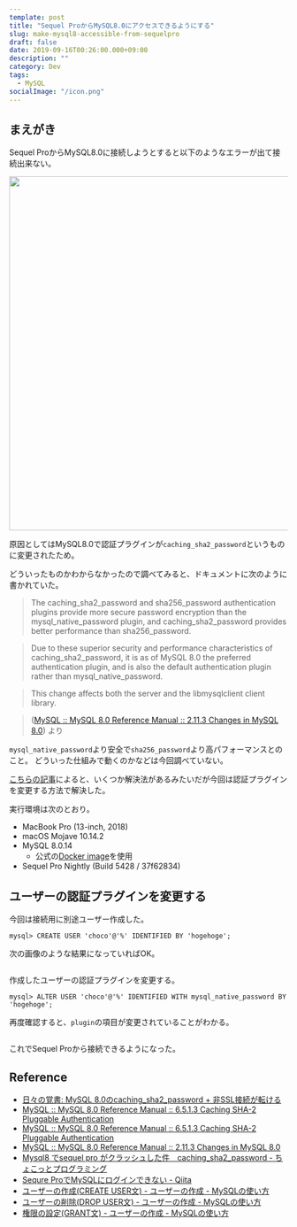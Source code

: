 ```yaml
---
template: post
title: "Sequel ProからMySQL8.0にアクセスできるようにする"
slug: make-mysql8-accessible-from-sequelpro
draft: false
date: 2019-09-16T00:26:00.000+09:00
description: ""
category: Dev
tags:
  - MySQL
socialImage: "/icon.png"
---
```


## まえがき

Sequel ProからMySQL8.0に接続しようとすると以下のようなエラーが出て接続出来ない。

<img src="/media/2019-09-16_3_1.png" alt="" width="640">

原因としてはMySQL8.0で認証プラグインが`caching_sha2_password`というものに変更されたため。

どういったものかわからなかったので調べてみると、ドキュメントに次のように書かれていた。

> The caching_sha2_password and sha256_password authentication plugins provide more secure password encryption than the mysql_native_password plugin, and caching_sha2_password provides better performance than sha256_password.

> Due to these superior security and performance characteristics of caching_sha2_password, it is as of MySQL 8.0 the preferred authentication plugin, and is also the default authentication plugin rather than mysql_native_password.

> This change affects both the server and the libmysqlclient client library.

> ([MySQL :: MySQL 8.0 Reference Manual :: 2.11.3 Changes in MySQL 8.0](https://dev.mysql.com/doc/refman/8.0/en/upgrading-from-previous-series.html#upgrade-caching-sha2-password)) より

`mysql_native_password`より安全で`sha256_password`より高パフォーマンスとのこと。
どういった仕組みで動くのかなどは今回調べていない。

[こちらの記事](https://yoku0825.blogspot.com/2018/10/mysql-80cachingsha2password-ssl.html)によると、いくつか解決法があるみたいだが今回は認証プラグインを変更する方法で解決した。

実行環境は次のとおり。

* MacBook Pro (13-inch, 2018)
* macOS Mojave 10.14.2
* MySQL 8.0.14
  * 公式の[Docker image](https://hub.docker.com/_/mysql)を使用
* Sequel Pro Nightly (Build 5428 / 37f62834)

## ユーザーの認証プラグインを変更する

今回は接続用に別途ユーザー作成した。

```mysql
mysql> CREATE USER 'choco'@'%' IDENTIFIED BY 'hogehoge';
```

次の画像のような結果になっていればOK。

<img src="/media/2019-09-16_3_2.png" alt="">

作成したユーザーの認証プラグインを変更する。

```mysql
mysql> ALTER USER 'choco'@'%' IDENTIFIED WITH mysql_native_password BY 'hogehoge';
```

再度確認すると、`plugin`の項目が変更されていることがわかる。

<img src="/media/2019-09-16_3_3.png" alt="">

これでSequel Proから接続できるようになった。

## Reference

* [日々の覚書: MySQL 8.0のcaching_sha2_password + 非SSL接続が転ける](https://yoku0825.blogspot.com/2018/10/mysql-80cachingsha2password-ssl.html)
* [MySQL :: MySQL 8.0 Reference Manual :: 6.5.1.3 Caching SHA-2 Pluggable Authentication](https://dev.mysql.com/doc/refman/8.0/en/caching-sha2-pluggable-authentication.html#caching-sha2-pluggable-authentication-cache-operation)
* [MySQL :: MySQL 8.0 Reference Manual :: 6.5.1.3 Caching SHA-2 Pluggable Authentication](https://dev.mysql.com/doc/refman/8.0/en/caching-sha2-pluggable-authentication.html)
* [MySQL :: MySQL 8.0 Reference Manual :: 2.11.3 Changes in MySQL 8.0](https://dev.mysql.com/doc/refman/8.0/en/upgrading-from-previous-series.html#upgrade-caching-sha2-password)
* [Mysql8 でsequel pro がクラッシュした件　caching_sha2_password - ちょこっとプログラミング](https://stlisacity.hatenablog.com/entry/2018/07/15/170001)
* [Sequre ProでMySQLにログインできない - Qiita](https://qiita.com/r641ywork/items/7f0ca12ced72363f9448)
* [ユーザーの作成(CREATE USER文) - ユーザーの作成 - MySQLの使い方](https://www.dbonline.jp/mysql/user/index1.html)
* [ユーザーの削除(DROP USER文) - ユーザーの作成 - MySQLの使い方](https://www.dbonline.jp/mysql/user/index4.html)
* [権限の設定(GRANT文) - ユーザーの作成 - MySQLの使い方](https://www.dbonline.jp/mysql/user/index6.html)
